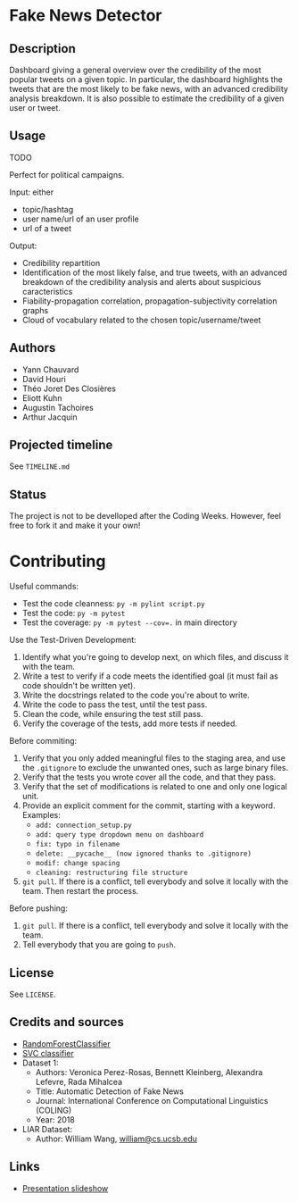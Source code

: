 # Fake News Detector

## Description

Dashboard giving a general overview over the credibility of the most popular tweets on a given topic. In particular, the dashboard highlights the tweets that are the most likely to be fake news, with an advanced credibility analysis breakdown. It is also possible to estimate the credibility of a given user or tweet.


## Usage

TODO

Perfect for political campaigns.

Input: either
- topic/hashtag
- user name/url of an user profile
- url of a tweet

Output:
- Credibility repartition
- Identification of the most likely false, and true tweets, with an advanced breakdown of the credibility analysis and alerts about suspicious caracteristics
- Fiability-propagation correlation, propagation-subjectivity correlation graphs
- Cloud of vocabulary related to the chosen topic/username/tweet


## Authors

- Yann Chauvard
- David Houri
- Théo Joret Des Closières
- Eliott Kuhn
- Augustin Tachoires
- Arthur Jacquin


## Projected timeline

See `TIMELINE.md`


## Status

The project is not to be develloped after the Coding Weeks. However, feel free to fork it and make it your own!


# Contributing

Useful commands:

- Test the code cleanness: `py -m pylint script.py`
- Test the code: `py -m pytest`
- Test the coverage: `py -m pytest --cov=.` in main directory

Use the Test-Driven Development:

1. Identify what you're going to develop next, on which files, and discuss it with the team.
2. Write a test to verify if a code meets the identified goal (it must fail as code shouldn't be written yet).
3. Write the docstrings related to the code you're about to write.
4. Write the code to pass the test, until the test pass.
5. Clean the code, while ensuring the test still pass.
6. Verify the coverage of the tests, add more tests if needed.

Before commiting:

1. Verify that you only added meaningful files to the staging area, and use the `.gitignore` to exclude the unwanted ones, such as large binary files.
2. Verify that the tests you wrote cover all the code, and that they pass.
3. Verify that the set of modifications is related to one and only one logical unit.
4. Provide an explicit comment for the commit, starting with a keyword. Examples:
    - `add: connection_setup.py`
    - `add: query type dropdown menu on dashboard`
    - `fix: typo in filename`
    - `delete: __pycache__ (now ignored thanks to .gitignore)`
    - `modif: change spacing`
    - `cleaning: restructuring file structure`
5. `git pull`. If there is a conflict, tell everybody and solve it locally with the team. Then restart the process.

Before pushing:

1. `git pull`. If there is a conflict, tell everybody and solve it locally with the team.
2. Tell everybody that you are going to `push`.


## License

See `LICENSE`.


## Credits and sources

- [RandomForestClassifier](https://scikit-learn.org/stable/modules/generated/sklearn.ensemble.RandomForestClassifier.html)
- [SVC classifier](https://scikit-learn.org/stable/modules/generated/sklearn.svm.SVC.html)
- Dataset 1:
    - Authors: Veronica Perez-Rosas, Bennett Kleinberg, Alexandra Lefevre, Rada Mihalcea
    - Title: Automatic Detection of Fake News
    - Journal: International Conference on Computational Linguistics (COLING)
    - Year: 2018
- LIAR Dataset:
    - Author: William Wang, william@cs.ucsb.edu


## Links

- [Presentation slideshow](https://docs.google.com/presentation/d/17r5GMkfw078WZiYudzLYgj-E9xjYL0YFxJ5U_GvQ6SQ/edit?usp=sharing)

